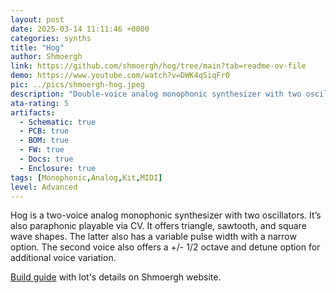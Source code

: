 ```yaml
---
layout: post
date: 2025-03-14 11:11:46 +0000
categories: synths
title: "Hog"
author: Shmoergh
link: https://github.com/shmoergh/hog/tree/main?tab=readme-ov-file
demo: https://www.youtube.com/watch?v=DWK4qSiqFr0
pic: ../pics/shmoergh-hog.jpeg
description: "Double-voice analog monophonic synthesizer with two oscillators"
ata-rating: 5
artifacts:
  - Schematic: true
  - PCB: true
  - BOM: true
  - FW: true
  - Docs: true
  - Enclosure: true
tags: [Monophonic,Analog,Kit,MIDI]
level: Advanced
---
```


Hog is a two-voice analog monophonic synthesizer with two oscillators. It’s also paraphonic playable via CV. It offers triangle, sawtooth, and square wave shapes. The latter also has a variable pulse width with a narrow option. The second voice also offers a +/- 1/2 octave and detune option for additional voice variation.

[Build guide](https://www.shmoergh.com/hog-build-guide/) with lot's details on Shmoergh website.